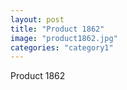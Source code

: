 ```yaml
---
layout: post
title: "Product 1862"
image: "product1862.jpg"
categories: "category1"
---
```

Product 1862
